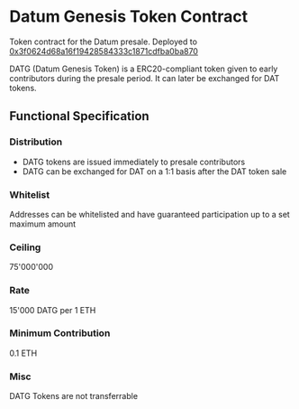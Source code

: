 # Datum Genesis Token Contract
Token contract for the Datum presale. Deployed to [0x3f0624d68a16f19428584333c1871cdfba0ba870](https://etherscan.io/address/0x3f0624d68a16f19428584333c1871cdfba0ba870)

DATG (Datum Genesis Token) is a ERC20-compliant token given to early contributors during the presale period. It can later be exchanged for DAT tokens.

## Functional Specification

### Distribution
- DATG tokens are issued immediately to presale contributors
- DATG can be exchanged for DAT on a 1:1 basis after the DAT token sale

### Whitelist
Addresses can be whitelisted and have guaranteed participation up to a set maximum amount

### Ceiling
75'000'000

### Rate
15'000 DATG per 1 ETH

### Minimum Contribution
0.1 ETH

### Misc
DATG Tokens are not transferrable
